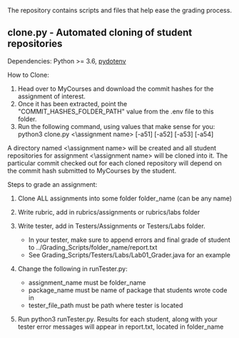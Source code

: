 The repository contains scripts and files that help ease the grading process.

## clone.py - Automated cloning of student repositories

Dependencies: Python >= 3.6, [pydotenv](https://pypi.org/project/pydotenv/)

How to Clone:
1) Head over to MyCourses and download the commit hashes for the assignment
   of interest.
2) Once it has been extracted, point the "COMMIT_HASHES_FOLDER_PATH" value
   from the .env file to this folder.
3) Run the following command, using values that make sense for you: python3 clone.py <\assignment name> [-a51] [-a52] [-a53] [-a54]

A directory named <\assignment name> will be created and all student
repositories for assignment <\assignment name> will be cloned into it.
The particular commit checked out for each cloned repository will depend on
the commit hash submitted to MyCourses by the student.


Steps to grade an assignment:

1. Clone ALL assignments into some folder folder_name (can be any name)

2. Write rubric, add in rubrics/assignments or rubrics/labs folder

3. Write tester, add in Testers/Assignments or Testers/Labs folder.
	
	- In your tester, make sure to append errors and final grade 
	of student to ../Grading_Scripts/folder_name/report.txt
	- See Grading_Scripts/Testers/Labs/Lab01_Grader.java for an example

4. Change the following in runTester.py:

	- assignment_name must be folder_name
	- package_name must be name of package that students wrote code in
	- tester_file_path must be path where tester is located


5. Run python3 runTester.py. Results for each student, along with your tester error messages will appear in report.txt, located in folder_name



